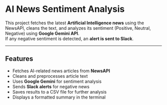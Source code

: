 # AI News Sentiment Analysis

This project fetches the latest **Artificial Intelligence news** using the NewsAPI, cleans the text, and analyzes its sentiment (Positive, Neutral, Negative) using **Google Gemini API**.  
If any negative sentiment is detected, an **alert is sent to Slack**.

---

## Features
- Fetches AI-related news articles from **NewsAPI**  
- Cleans and preprocesses article text  
- Uses **Google Gemini** for sentiment analysis  
- Sends **Slack alerts** for negative news  
- Saves results to a CSV file for further analysis  
- Displays a formatted summary in the terminal  
